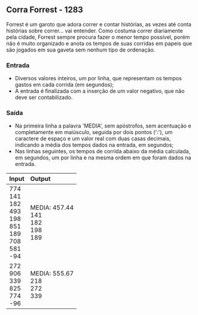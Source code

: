 ## Corra Forrest - 1283
Forrest é um garoto que adora correr e contar histórias, as vezes até conta histórias sobre correr... vai entender. Como costuma correr diariamente pela cidade, Forrest sempre procura fazer o menor tempo possível, porém não é muito organizado e anota os tempos de suas corridas em papeis que são jogados em sua gaveta sem nenhum tipo de ordenação.

### Entrada
- Diversos valores inteiros, um por linha, que representam os tempos gastos em cada corrida (em segundos);
- A entrada é finalizada com a inserção de um valor negativo, que não deve ser contabilizado.

### Saída
- Na primeira linha a palavra 'MEDIA', sem apóstrofos, sem acentuação e completamente em maiúsculo, seguida por dois pontos (':'), um caractere de espaço e um valor real com duas casas decimais, indicando a média dos tempos dados na entrada, em segundos;
- Nas linhas seguintes, os tempos de corrida abaixo da média calculada, em segundos, um por linha e na mesma ordem em que foram dados na entrada.

| Input | Output |
| :----- | :----- |
| 774 <br> 141 <br> 182 <br> 493 <br> 198 <br> 851 <br> 189 <br> 708 <br> 581 <br> -94 | MEDIA: 457.44 <br> 141 <br> 182 <br> 198 <br> 189 | 218
272 <br> 906 <br> 339 <br> 825 <br> 774 <br> -96 | MEDIA: 555.67 <br> 218 <br> 272 <br> 339